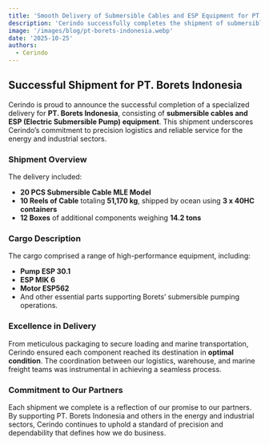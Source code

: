 ```yaml
---
title: 'Smooth Delivery of Submersible Cables and ESP Equipment for PT. Borets Indonesia'
description: 'Cerindo successfully completes the shipment of submersible cables and ESP equipment for PT. Borets Indonesia, ensuring safe handling and timely ocean delivery.'
image: '/images/blog/pt-borets-indonesia.webp'
date: '2025-10-25'
authors:
  - Cerindo
---
```


## Successful Shipment for PT. Borets Indonesia

Cerindo is proud to announce the successful completion of a specialized delivery for **PT. Borets Indonesia**, consisting of **submersible cables and ESP (Electric Submersible Pump) equipment**. This shipment underscores Cerindo’s commitment to precision logistics and reliable service for the energy and industrial sectors.

### Shipment Overview

The delivery included:

- **20 PCS Submersible Cable MLE Model**
- **10 Reels of Cable** totaling **51,170 kg**, shipped by ocean using **3 x 40HC containers**
- **12 Boxes** of additional components weighing **14.2 tons**

### Cargo Description

The cargo comprised a range of high-performance equipment, including:

- **Pump ESP 30.1**
- **ESP MIK 6**
- **Motor ESP562**
- And other essential parts supporting Borets’ submersible pumping operations.

### Excellence in Delivery

From meticulous packaging to secure loading and marine transportation, Cerindo ensured each component reached its destination in **optimal condition**. The coordination between our logistics, warehouse, and marine freight teams was instrumental in achieving a seamless process.

### Commitment to Our Partners

Each shipment we complete is a reflection of our promise to our partners. By supporting PT. Borets Indonesia and others in the energy and industrial sectors, Cerindo continues to uphold a standard of precision and dependability that defines how we do business.
